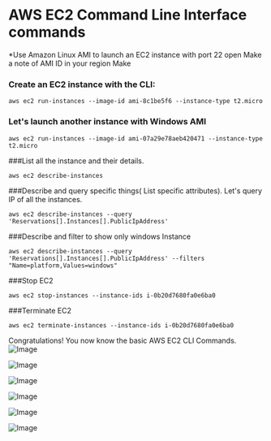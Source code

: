 # AWS EC2 Command Line Interface commands
*Use Amazon Linux AMI to launch an EC2 instance with port 22 open Make a note of AMI ID in your region Make

### Create an EC2 instance with the CLI:
```
aws ec2 run-instances --image-id ami-8c1be5f6 --instance-type t2.micro 
```
### Let's launch another instance with Windows AMI
```
aws ec2 run-instances --image-id ami-07a29e78aeb420471 --instance-type t2.micro 
```
###List all the instance and their details.
```
aws ec2 describe-instances
```
###Describe and query specific things( List specific attributes). Let's query IP of all the instances.
```
aws ec2 describe-instances --query 'Reservations[].Instances[].PublicIpAddress'
```
###Describe and filter to show only windows Instance
```
aws ec2 describe-instances --query 'Reservations[].Instances[].PublicIpAddress' --filters "Name=platform,Values=windows"
```
###Stop EC2
```
aws ec2 stop-instances --instance-ids i-0b20d7680fa0e6ba0
```
###Terminate EC2
```
aws ec2 terminate-instances --instance-ids i-0b20d7680fa0e6ba0
```
Congratulations! You now know the basic AWS EC2 CLI Commands.
![Image](https://github.com/user-attachments/assets/ec9b0c10-c003-400d-bc1e-34f6a20d133e)

![Image](https://github.com/user-attachments/assets/ab9b80d3-090e-42bf-a8ae-af2222254093)

![Image](https://github.com/user-attachments/assets/4df6620b-f4da-464c-a523-64519ba061bf)

![Image](https://github.com/user-attachments/assets/c9e5bd88-efba-4633-8a4d-dc43e41b1e2f)

![Image](https://github.com/user-attachments/assets/4aecaad6-0f7c-4f60-8f9e-5a793f11bf8f)

![Image](https://github.com/user-attachments/assets/5d6db370-416c-4115-8e8f-66b11df4c622)

